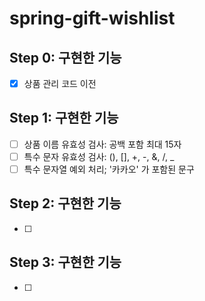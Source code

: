 # spring-gift-wishlist

## Step 0: 구현한 기능

* [X] 상품 관리 코드 이전

## Step 1: 구현한 기능

* [ ] 상품 이름 유효성 검사: 공백 포함 최대 15자
* [ ] 특수 문자 유효성 검사: (), [], +, -, &, /, _
* [ ] 특수 문자열 예외 처리; '카카오' 가 포함된 문구

## Step 2: 구현한 기능

* [ ]

## Step 3: 구현한 기능

* [ ]
